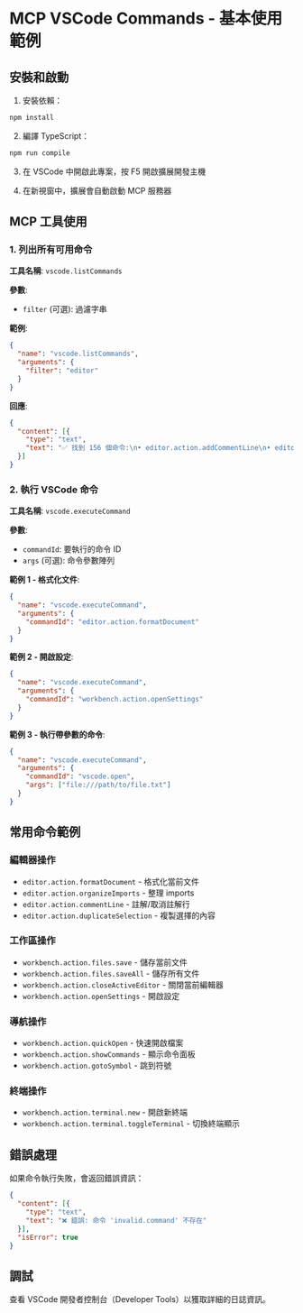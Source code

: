 # MCP VSCode Commands - 基本使用範例

## 安裝和啟動

1. 安裝依賴：
```bash
npm install
```

2. 編譯 TypeScript：
```bash
npm run compile
```

3. 在 VSCode 中開啟此專案，按 F5 開啟擴展開發主機

4. 在新視窗中，擴展會自動啟動 MCP 服務器

## MCP 工具使用

### 1. 列出所有可用命令

**工具名稱**: `vscode.listCommands`

**參數**:
- `filter` (可選): 過濾字串

**範例**:
```json
{
  "name": "vscode.listCommands",
  "arguments": {
    "filter": "editor"
  }
}
```

**回應**:
```json
{
  "content": [{
    "type": "text",
    "text": "✅ 找到 156 個命令:\n• editor.action.addCommentLine\n• editor.action.addCursorsToLineEnds\n• editor.action.blockComment\n..."
  }]
}
```

### 2. 執行 VSCode 命令

**工具名稱**: `vscode.executeCommand`

**參數**:
- `commandId`: 要執行的命令 ID
- `args` (可選): 命令參數陣列

**範例 1 - 格式化文件**:
```json
{
  "name": "vscode.executeCommand", 
  "arguments": {
    "commandId": "editor.action.formatDocument"
  }
}
```

**範例 2 - 開啟設定**:
```json
{
  "name": "vscode.executeCommand",
  "arguments": {
    "commandId": "workbench.action.openSettings"
  }
}
```

**範例 3 - 執行帶參數的命令**:
```json
{
  "name": "vscode.executeCommand",
  "arguments": {
    "commandId": "vscode.open",
    "args": ["file:///path/to/file.txt"]
  }
}
```

## 常用命令範例

### 編輯器操作
- `editor.action.formatDocument` - 格式化當前文件
- `editor.action.organizeImports` - 整理 imports
- `editor.action.commentLine` - 註解/取消註解行
- `editor.action.duplicateSelection` - 複製選擇的內容

### 工作區操作
- `workbench.action.files.save` - 儲存當前文件
- `workbench.action.files.saveAll` - 儲存所有文件
- `workbench.action.closeActiveEditor` - 關閉當前編輯器
- `workbench.action.openSettings` - 開啟設定

### 導航操作
- `workbench.action.quickOpen` - 快速開啟檔案
- `workbench.action.showCommands` - 顯示命令面板
- `workbench.action.gotoSymbol` - 跳到符號

### 終端操作
- `workbench.action.terminal.new` - 開啟新終端
- `workbench.action.terminal.toggleTerminal` - 切換終端顯示

## 錯誤處理

如果命令執行失敗，會返回錯誤資訊：

```json
{
  "content": [{
    "type": "text", 
    "text": "❌ 錯誤: 命令 'invalid.command' 不存在"
  }],
  "isError": true
}
```

## 調試

查看 VSCode 開發者控制台（Developer Tools）以獲取詳細的日誌資訊。

